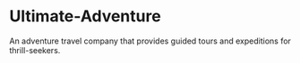 # Ultimate-Adventure
An adventure travel company that provides guided tours and expeditions for thrill-seekers.
